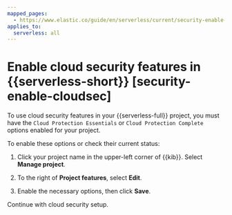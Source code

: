 ```yaml
---
mapped_pages:
  - https://www.elastic.co/guide/en/serverless/current/security-enable-cloudsec.html
applies_to:
  serverless: all
---
```


# Enable cloud security features in {{serverless-short}} [security-enable-cloudsec]


To use cloud security features in your {{serverless-full}} project, you must have the `Cloud Protection Essentials` or `Cloud Protection Complete` options enabled for your project.

To enable these options or check their current status:

1. Click your project name in the upper-left corner of {{kib}}. Select **Manage project**.

2. To the right of **Project features**, select **Edit**.

3. Enable the necessary options, then click **Save**.

Continue with cloud security setup.
